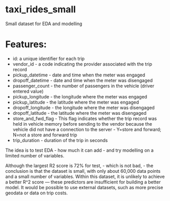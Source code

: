 # taxi_rides_small
Small dataset for EDA and modelling

# Features:
- id: a unique identifier for each trip
- vendor_id - a code indicating the provider associated with the trip record
- pickup_datetime - date and time when the meter was engaged
- dropoff_datetime - date and time when the meter was disengaged
- passenger_count - the number of passengers in the vehicle (driver entered value)
- pickup_longitude - the longitude where the meter was engaged
- pickup_latitude - the latitude where the meter was engaged
- dropoff_longitude - the longitude where the meter was disengaged
- dropoff_latitude - the latitude where the meter was disengaged
- store_and_fwd_flag - This flag indicates whether the trip record was held in vehicle memory before sending to the vendor because the vehicle did not have a connection to the server - Y=store and forward; N=not a store and forward trip
- trip_duration - duration of the trip in seconds

The idea is to test EDA - how much it can add - and try modelling on a limited number of variables.

Although the largest R2 score is 72% for test, - which is not bad, - the conclusion is that the dataset is small, with only about 60,000 data points and a small number of variables. Within this dataset, it is unlikely to achieve a better R^2 score — these predictors are insufficient for building a better model. It would be possible to use external datasets, such as more precise geodata or data on trip costs.
